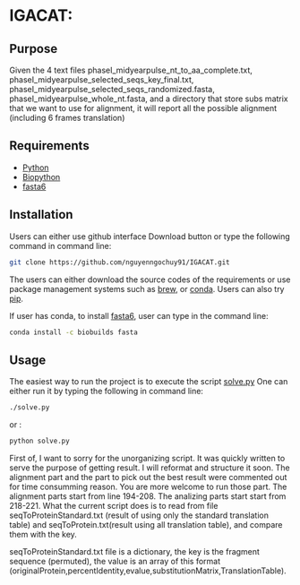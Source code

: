 # IGACAT: 
## Purpose

Given the 4 text files phaseI_midyearpulse_nt_to_aa_complete.txt, phaseI_midyearpulse_selected_seqs_key_final.txt,
phaseI_midyearpulse_selected_seqs_randomized.fasta, phaseI_midyearpulse_whole_nt.fasta, and a directory that
store subs matrix that we want to use for alignment, it will report all the possible alignment (including 6 frames translation)

## Requirements
* [Python](https://www.python.org/)
* [Biopython](https://biopython.org/wiki/Download)
* [fasta6](https://github.com/wrpearson/fasta36)
## Installation
Users can either use github interface Download button or type the following command in command line:
```bash
git clone https://github.com/nguyenngochuy91/IGACAT.git
```
The users can either download the source codes of the requirements or use package management systems such as [brew](https://brew.sh/),
 or [conda](https://conda.io/miniconda.html). Users can also try [pip](https://pypi.org/project/pip/).

If user has conda, to install [fasta6](https://github.com/wrpearson/fasta36), user can type in the command line:
```bash
conda install -c biobuilds fasta
```


## Usage
The easiest way to run the project is to execute the script [solve.py](https://github.com/nguyenngochuy91/IGACAT/blob/master/solve.py)
One can either run it by typing the following in command line:
```bash
./solve.py
```
or :
```bash
python solve.py
```
First of, I want to sorry for the unorganizing script. It was quickly written to serve the purpose of getting result.
I will reformat and structure it soon. 
The alignment part and the part to pick out the best result were commented out for time consumming reason.
You are more welcome to run those part. The alignment parts start from line 194-208. The analizing parts start start from 218-221.
What the current script does is to read from file seqToProteinStandard.txt (result of using only the standard translation table)
 and seqToProtein.txt(result using all translation table), and compare them with the key.
 
seqToProteinStandard.txt file is a dictionary, the key is the fragment sequence (permuted), the value is an array of this format 
(originalProtein,percentIdentity,evalue,substitutionMatrix,TranslationTable). 


